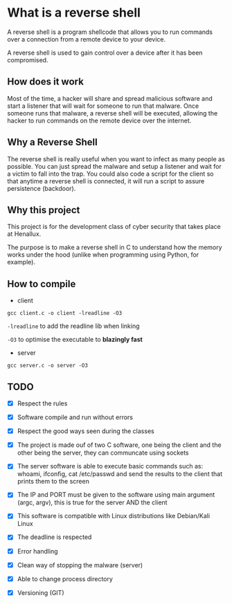 # What is a reverse shell
A reverse shell is a program shellcode that allows you to run commands over a connection from a remote device to your device.

A reverse shell is used to gain control over a device after it has been compromised.

## How does it work

Most of the time, a hacker will share and spread malicious software and start a listener that will wait for someone to run that malware. Once someone runs that malware, a reverse shell will be executed, allowing the hacker to run commands on the remote device over the internet.

## Why a Reverse Shell

The reverse shell is really useful when you want to infect as many people as possible. You can just spread the malware and setup a listener and wait for a victim to fall into the trap. You could also code a script for the client so that anytime a reverse shell is connected, it will run a script to assure persistence (backdoor).

## Why this project

This project is for the development class of cyber security that takes place at Henallux.

The purpose is to make a reverse shell in C to understand how the memory works under the hood (unlike when programming using Python, for example).

## How to compile

- client

`gcc client.c -o client -lreadline -O3`

`-lreadline` to add the readline lib when linking

`-O3` to optimise the executable to __blazingly fast__

- server

`gcc server.c -o server -O3`

## TODO

- [x] Respect the rules

- [x] Software compile and run without errors

- [x] Respect the good ways seen during the classes

- [x] The project is made ouf of two C software, one being the client and the other being the server, they can communcate using sockets

- [x] The server software is able to execute basic commands such as: whoami, ifconfig, cat /etc/passwd and send the results to the client that prints them to the screen

- [x] The IP and PORT must be given to the software using main argument (argc, argv), this is true for the server AND the client

- [x] This software is compatible with Linux distributions like Debian/Kali Linux

- [x] The deadline is respected

- [x] Error handling

- [x] Clean way of stopping the malware (server)

- [x] Able to change process directory

- [x] Versioning (GIT)
